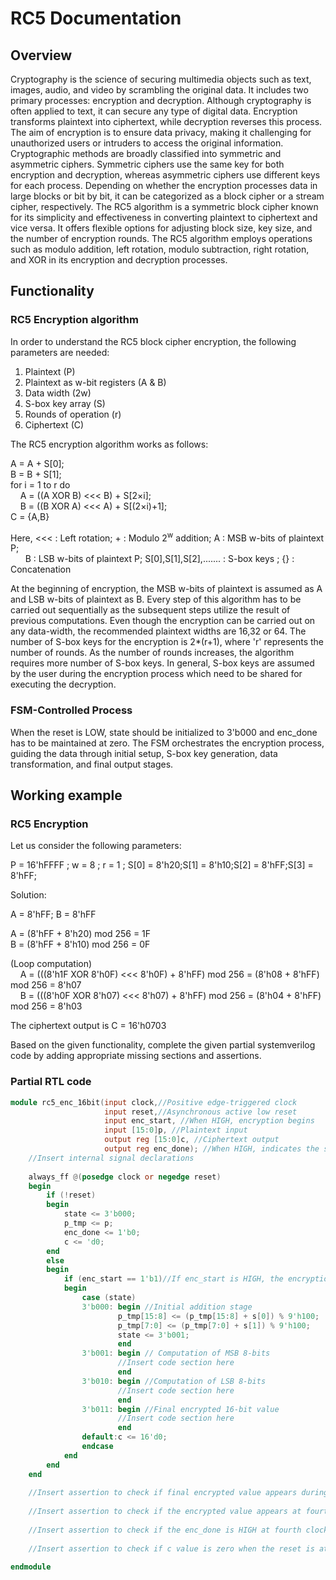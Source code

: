 # RC5 Documentation

## Overview

Cryptography is the science of securing multimedia objects such as text, images, audio, and video by scrambling the original data. It includes two primary processes: encryption and decryption. Although cryptography is often applied to text, it can secure any type of digital data. Encryption transforms plaintext into ciphertext, while decryption reverses this process. The aim of encryption is to ensure data privacy, making it challenging for unauthorized users or intruders to access the original information. Cryptographic methods are broadly classified into symmetric and asymmetric ciphers. Symmetric ciphers use the same key for both encryption and decryption, whereas asymmetric ciphers use different keys for each process. Depending on whether the encryption processes data in large blocks or bit by bit, it can be categorized as a block cipher or a stream cipher, respectively. The RC5 algorithm is a symmetric block cipher known for its simplicity and effectiveness in converting plaintext to ciphertext and vice versa. It offers flexible options for adjusting block size, key size, and the number of encryption rounds. The RC5 algorithm employs operations such as modulo addition, left rotation, modulo subtraction, right rotation, and XOR in its encryption and decryption processes.

## Functionality

### RC5 Encryption algorithm

In order to understand the RC5 block cipher encryption, the following parameters are needed:
1. Plaintext (P)
2. Plaintext as w-bit registers (A & B)
2. Data width (2w)
3. S-box key array (S)
4. Rounds of operation (r)
5. Ciphertext (C)

The RC5 encryption algorithm works as follows:

A = A + S[0];\
B = B + S[1];\
for i = 1 to r do\
&nbsp;&nbsp;&nbsp;&nbsp;A = ((A XOR B) <<< B) + S[2&times;i];\
&nbsp;&nbsp;&nbsp;&nbsp;B = ((B XOR A) <<< A) + S[(2&times;i)+1];\
C = {A,B}

Here, <<< : Left rotation; + : Modulo 2<sup>w</sup> addition; A : MSB w-bits of plaintext P;\
&nbsp;&nbsp;&nbsp;&nbsp;&nbsp;&nbsp;B : LSB w-bits of plaintext P; S[0],S[1],S[2],....... : S-box keys ; {} : Concatenation

At the beginning of encryption, the MSB w-bits of plaintext is assumed as A and LSB w-bits of plaintext as B. Every step of this algorithm has to be carried out sequentially as the subsequent steps utilize the result of previous computations. Even though the encryption can be carried out on any data-width, the recommended plaintext widths are 16,32 or 64. The number of S-box keys for the encryption is 2*(r+1), where 'r' represents the number of rounds. As the number of rounds increases, the algorithm requires more number of S-box keys. In general, S-box keys are assumed by the user during the encryption process which need to be shared for executing the decryption.

### FSM-Controlled Process 

When the reset is LOW, state should be initialized to 3'b000 and enc_done has to be maintained at zero. The FSM orchestrates the encryption process, guiding the data through initial setup, S-box key generation, data transformation, and final output stages.

## Working example 

### RC5 Encryption

Let us consider the following parameters:

P = 16'hFFFF ; w = 8 ; r = 1 ; S[0] = 8'h20;S[1] = 8'h10;S[2] = 8'hFF;S[3] = 8'hFF;

Solution:

A = 8'hFF; B = 8'hFF

A = (8'hFF + 8'h20) mod 256 = 1F\
B = (8'hFF + 8'h10) mod 256 = 0F

(Loop computation)\
&nbsp;&nbsp;&nbsp;&nbsp;A = (((8'h1F XOR 8'h0F) <<< 8'h0F) + 8'hFF) mod 256 = (8'h08 + 8'hFF) mod 256 = 8'h07\
&nbsp;&nbsp;&nbsp;&nbsp;B = (((8'h0F XOR 8'h07) <<< 8'h07) + 8'hFF) mod 256 = (8'h04 + 8'hFF) mod 256 = 8'h03

The ciphertext output is C = 16'h0703

Based on the given functionality, complete the given partial systemverilog code by adding appropriate missing sections and assertions.

### Partial RTL code

```verilog
module rc5_enc_16bit(input clock,//Positive edge-triggered clock
                     input reset,//Asynchronous active low reset
					 input enc_start, //When HIGH, encryption begins
					 input [15:0]p, //Plaintext input
					 output reg [15:0]c, //Ciphertext output
					 output reg enc_done); //When HIGH, indicates the stable ciphertext output
	//Insert internal signal declarations
	
    always_ff @(posedge clock or negedge reset)
	begin
		if (!reset)
		begin
			state <= 3'b000;
			p_tmp <= p;
			enc_done <= 1'b0;
            c <= 'd0;
		end
		else
		begin
			if (enc_start == 1'b1)//If enc_start is HIGH, the encryption process begins
			begin
				case (state)
				3'b000:	begin //Initial addition stage
						p_tmp[15:8] <= (p_tmp[15:8] + s[0]) % 9'h100;
						p_tmp[7:0] <= (p_tmp[7:0] + s[1]) % 9'h100;
						state <= 3'b001;
						end
				3'b001:	begin // Computation of MSB 8-bits
                        //Insert code section here
						end
				3'b010:	begin //Computation of LSB 8-bits
                        //Insert code section here
						end
				3'b011:	begin //Final encrypted 16-bit value
                        //Insert code section here
						end        
				default:c <= 16'd0;
				endcase
			end
		end
	end
	
	//Insert assertion to check if final encrypted value appears during state 3'b011
	
	//Insert assertion to check if the encrypted value appears at fourth clock cycle after enc_start is HIGH
	
	//Insert assertion to check if the enc_done is HIGH at fourth clock cycle after enc_start is HIGH
	
	//Insert assertion to check if c value is zero when the reset is at active LOW
	
endmodule
```
